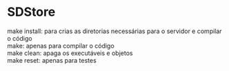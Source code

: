 # SDStore
make install: para crias as diretorias necessárias para o servidor e compilar o código  
make: apenas para compilar o código  
make clean: apaga os executáveis e objetos  
make reset: apenas para testes  
